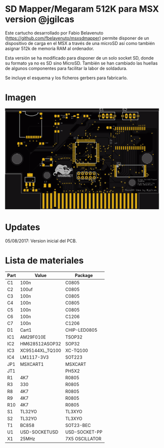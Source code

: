 # SD Mapper/Megaram 512K para MSX version @jgilcas

Este cartucho desarrollado por Fabio Belavenuto  (https://github.com/fbelavenuto/msxsdmapper) permite disponer de un dispositivo de carga en el MSX a través de una microSD así como también asignar 512k de memoria RAM al ordenador.

Esta versión se ha modificado para disponer de un solo socket SD, donde su formato ya no es SD sino MicroSD. También se han cambiado las huellas de algunos componentes para facilitar la labor de soldadura.

Se incluye el esquema y los ficheros gerbers para fabricarlo.

# Imagen

<img src="https://github.com/arananet/SdMapperMSXJGILCAS/blob/master/images/front.png?raw=true" width="700">

# Updates

05/08/2017: Version inicial del PCB.


# Lista de materiales

| Part          | Value                   | Package                        |
| ------------- | ----------------------- | ------------------------------ |      
|  C1           | 100n                    | C0805                          |
|  C2           | 100uf                   | C0805                          |
|  C3           | 100n                    | C0805                          |
|  C4           | 100n                    | C0805                          |
|  C5           | 100n                    | C0805                          |
|  C6           | 100n                    | C1206                          |
|  C7           | 100n                    | C1206                          |
|  D1           | Cart1                   | CHIP-LED0805                   |
|  IC1          | AM29F010E               | TSOP32                         |
|  IC2          | HM628512ASOP32          | SOP32                          |
|  IC3          | XC95144XL_TQ100         | XC-TQ100                       |
|  IC4          | LM1117-3V3              | SOT223                         |
|  JP1          | MSXCART1                | MSXCART                        |
|  JT1          |                         | PH5X2                          |
|  R1           | 4K7                     | R0805                          |
|  R3           | 330                     | R0805                          |
|  R8           | 4K7                     | R0805                          |
|  R9           | 4K7                     | R0805                          |
|  R10          | 4K7                     | R0805                          |
|  S1           | TL32YO                  | TL3XYO                         |
|  S2           | TL32YO                  | TL3XYO                         |
|  T1           | BC858                   | SOT23-BEC                      |
|  U1           | USD-SOCKETUSD           | USD-SOCKET-PP                  |
|  X1           | 25MHz                   | 7X5 OSCILLATOR                 |

